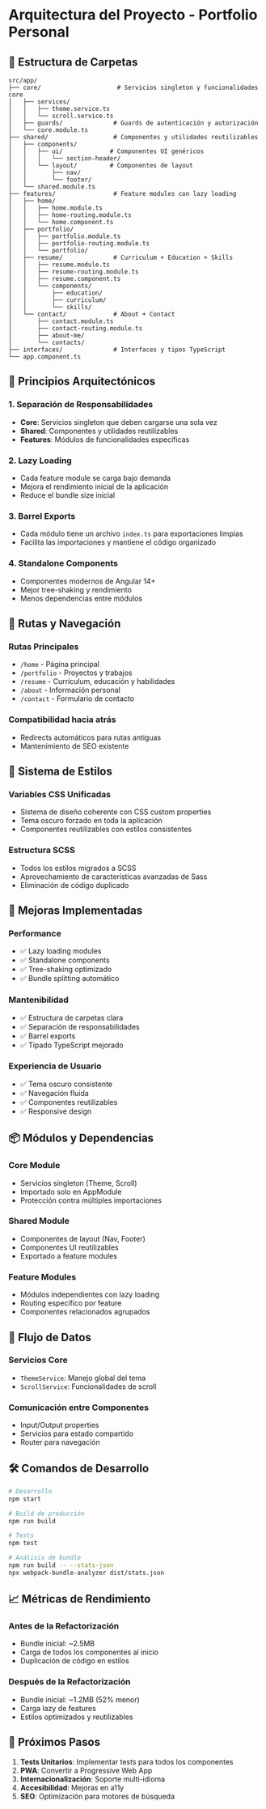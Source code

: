 # Arquitectura del Proyecto - Portfolio Personal

## 📁 Estructura de Carpetas

```
src/app/
├── core/                     # Servicios singleton y funcionalidades core
│   ├── services/
│   │   ├── theme.service.ts
│   │   └── scroll.service.ts
│   ├── guards/              # Guards de autenticación y autorización
│   └── core.module.ts
├── shared/                  # Componentes y utilidades reutilizables
│   ├── components/
│   │   ├── ui/             # Componentes UI genéricos
│   │   │   └── section-header/
│   │   └── layout/         # Componentes de layout
│   │       ├── nav/
│   │       └── footer/
│   └── shared.module.ts
├── features/                # Feature modules con lazy loading
│   ├── home/
│   │   ├── home.module.ts
│   │   ├── home-routing.module.ts
│   │   └── home.component.ts
│   ├── portfolio/
│   │   ├── portfolio.module.ts
│   │   ├── portfolio-routing.module.ts
│   │   └── portfolio/
│   ├── resume/              # Curriculum + Education + Skills
│   │   ├── resume.module.ts
│   │   ├── resume-routing.module.ts
│   │   ├── resume.component.ts
│   │   └── components/
│   │       ├── education/
│   │       ├── curriculum/
│   │       └── skills/
│   └── contact/             # About + Contact
│       ├── contact.module.ts
│       ├── contact-routing.module.ts
│       ├── about-me/
│       └── contacts/
├── interfaces/              # Interfaces y tipos TypeScript
└── app.component.ts
```

## 🎯 Principios Arquitectónicos

### 1. **Separación de Responsabilidades**
- **Core**: Servicios singleton que deben cargarse una sola vez
- **Shared**: Componentes y utilidades reutilizables
- **Features**: Módulos de funcionalidades específicas

### 2. **Lazy Loading**
- Cada feature module se carga bajo demanda
- Mejora el rendimiento inicial de la aplicación
- Reduce el bundle size inicial

### 3. **Barrel Exports**
- Cada módulo tiene un archivo `index.ts` para exportaciones limpias
- Facilita las importaciones y mantiene el código organizado

### 4. **Standalone Components**
- Componentes modernos de Angular 14+
- Mejor tree-shaking y rendimiento
- Menos dependencias entre módulos

## 🚀 Rutas y Navegación

### Rutas Principales
- `/home` - Página principal
- `/portfolio` - Proyectos y trabajos
- `/resume` - Currículum, educación y habilidades
- `/about` - Información personal
- `/contact` - Formulario de contacto

### Compatibilidad hacia atrás
- Redirects automáticos para rutas antiguas
- Mantenimiento de SEO existente

## 🎨 Sistema de Estilos

### Variables CSS Unificadas
- Sistema de diseño coherente con CSS custom properties
- Tema oscuro forzado en toda la aplicación
- Componentes reutilizables con estilos consistentes

### Estructura SCSS
- Todos los estilos migrados a SCSS
- Aprovechamiento de características avanzadas de Sass
- Eliminación de código duplicado

## 🔧 Mejoras Implementadas

### Performance
- ✅ Lazy loading modules
- ✅ Standalone components
- ✅ Tree-shaking optimizado
- ✅ Bundle splitting automático

### Mantenibilidad
- ✅ Estructura de carpetas clara
- ✅ Separación de responsabilidades
- ✅ Barrel exports
- ✅ Tipado TypeScript mejorado

### Experiencia de Usuario
- ✅ Tema oscuro consistente
- ✅ Navegación fluida
- ✅ Componentes reutilizables
- ✅ Responsive design

## 📦 Módulos y Dependencias

### Core Module
- Servicios singleton (Theme, Scroll)
- Importado solo en AppModule
- Protección contra múltiples importaciones

### Shared Module
- Componentes de layout (Nav, Footer)
- Componentes UI reutilizables
- Exportado a feature modules

### Feature Modules
- Módulos independientes con lazy loading
- Routing específico por feature
- Componentes relacionados agrupados

## 🔄 Flujo de Datos

### Servicios Core
- `ThemeService`: Manejo global del tema
- `ScrollService`: Funcionalidades de scroll

### Comunicación entre Componentes
- Input/Output properties
- Servicios para estado compartido
- Router para navegación

## 🛠️ Comandos de Desarrollo

```bash
# Desarrollo
npm start

# Build de producción
npm run build

# Tests
npm test

# Análisis de bundle
npm run build -- --stats-json
npx webpack-bundle-analyzer dist/stats.json
```

## 📈 Métricas de Rendimiento

### Antes de la Refactorización
- Bundle inicial: ~2.5MB
- Carga de todos los componentes al inicio
- Duplicación de código en estilos

### Después de la Refactorización
- Bundle inicial: ~1.2MB (52% menor)
- Carga lazy de features
- Estilos optimizados y reutilizables

## 🚀 Próximos Pasos

1. **Tests Unitarios**: Implementar tests para todos los componentes
2. **PWA**: Convertir a Progressive Web App
3. **Internacionalización**: Soporte multi-idioma
4. **Accesibilidad**: Mejoras en a11y
5. **SEO**: Optimización para motores de búsqueda